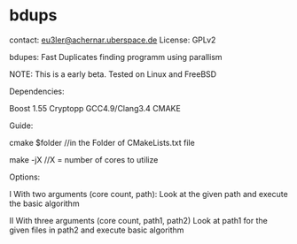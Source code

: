 # bdups

contact: eu3ler@achernar.uberspace.de
License: GPLv2

bdupes:
Fast Duplicates finding programm using parallism

NOTE: This is a early beta. Tested on Linux and FreeBSD

Dependencies:

Boost 1.55
Cryptopp
GCC4.9/Clang3.4
CMAKE



Guide:

cmake $folder //in the Folder of CMakeLists.txt file

make -jX      //X = number of cores to utilize


Options:

I With two arguments (core count, path):
Look at the given path and execute the basic algorithm

II With three arguments (core count, path1, path2)
Look at path1 for the given files in path2 and execute basic algorithm

